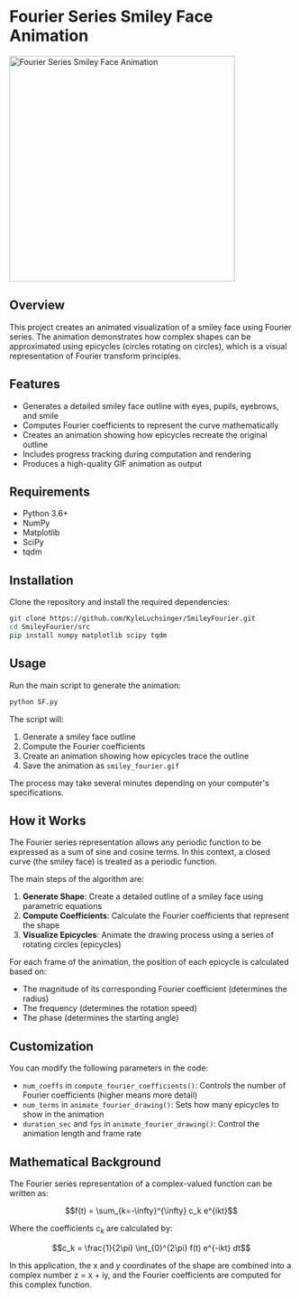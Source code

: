 # Fourier Series Smiley Face Animation

<img src="./src/smiley_fourier.gif" alt="Fourier Series Smiley Face Animation" width="400" />

## Overview

This project creates an animated visualization of a smiley face using Fourier series. The animation demonstrates how complex shapes can be approximated using epicycles (circles rotating on circles), which is a visual representation of Fourier transform principles.

## Features

- Generates a detailed smiley face outline with eyes, pupils, eyebrows, and smile
- Computes Fourier coefficients to represent the curve mathematically
- Creates an animation showing how epicycles recreate the original outline
- Includes progress tracking during computation and rendering
- Produces a high-quality GIF animation as output

## Requirements

- Python 3.6+
- NumPy
- Matplotlib
- SciPy
- tqdm

## Installation

Clone the repository and install the required dependencies:

```bash
git clone https://github.com/KyleLuchsinger/SmileyFourier.git
cd SmileyFourier/src
pip install numpy matplotlib scipy tqdm
```

## Usage

Run the main script to generate the animation:

```bash
python SF.py
```

The script will:
1. Generate a smiley face outline
2. Compute the Fourier coefficients
3. Create an animation showing how epicycles trace the outline
4. Save the animation as `smiley_fourier.gif`

The process may take several minutes depending on your computer's specifications.

## How it Works

The Fourier series representation allows any periodic function to be expressed as a sum of sine and cosine terms. In this context, a closed curve (the smiley face) is treated as a periodic function.

The main steps of the algorithm are:

1. **Generate Shape**: Create a detailed outline of a smiley face using parametric equations
2. **Compute Coefficients**: Calculate the Fourier coefficients that represent the shape
3. **Visualize Epicycles**: Animate the drawing process using a series of rotating circles (epicycles)

For each frame of the animation, the position of each epicycle is calculated based on:
- The magnitude of its corresponding Fourier coefficient (determines the radius)
- The frequency (determines the rotation speed)
- The phase (determines the starting angle)

## Customization

You can modify the following parameters in the code:

- `num_coeffs` in `compute_fourier_coefficients()`: Controls the number of Fourier coefficients (higher means more detail)
- `num_terms` in `animate_fourier_drawing()`: Sets how many epicycles to show in the animation
- `duration_sec` and `fps` in `animate_fourier_drawing()`: Control the animation length and frame rate

## Mathematical Background

The Fourier series representation of a complex-valued function can be written as:

$$f(t) = \sum_{k=-\infty}^{\infty} c_k e^{ikt}$$

Where the coefficients $c_k$ are calculated by:

$$c_k = \frac{1}{2\pi} \int_{0}^{2\pi} f(t) e^{-ikt} dt$$

In this application, the x and y coordinates of the shape are combined into a complex number z = x + iy, and the Fourier coefficients are computed for this complex function.

